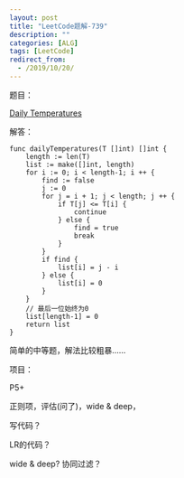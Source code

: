 ```yaml
---
layout: post
title: "LeetCode题解-739"
description: ""
categories: [ALG]
tags: [LeetCode]
redirect_from:
  - /2019/10/20/
---
```




题目：

[Daily Temperatures](https://leetcode.com/problems/daily-temperatures/)

解答：

```golang
func dailyTemperatures(T []int) []int {
	length := len(T)
	list := make([]int, length)
	for i := 0; i < length-1; i ++ {
		find := false
		j := 0
		for j = i + 1; j < length; j ++ {
			if T[j] <= T[i] {
				continue
			} else {
				find = true
				break
			}
		}
		if find {
			list[i] = j - i
		} else {
			list[i] = 0
		}
	}
	// 最后一位始终为0
	list[length-1] = 0
	return list
}
```



简单的中等题，解法比较粗暴……







项目：

P5+

正则项，评估(问了)，wide & deep，





写代码？

LR的代码？

wide & deep? 协同过滤？